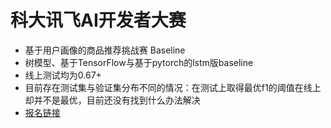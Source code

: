 # 科大讯飞AI开发者大赛 
* 基于用户画像的商品推荐挑战赛 Baseline
* 树模型、基于TensorFlow与基于pytorch的lstm版baseline
* 线上测试均为0.67+
* 目前存在测试集与验证集分布不同的情况：在测试上取得最优f1的阈值在线上却并不是最优，目前还没有找到什么办法解决
* [报名链接](http://challenge.xfyun.cn/?ch=dc-ugc-28)
